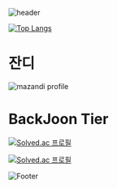 ![header](https://capsule-render.vercel.app/api?type=rect&color=2A7D8A&height=200&section=header&text=JAVA%20STUDY&fontSize=50&animation=twinkling)

[![Top Langs](https://github-readme-stats.vercel.app/api/top-langs/?username=JSL107)](https://github.com/JSL107/github-readme-stats)


# 잔디
<!-- BackJoon Tier -->
![mazandi profile](http://mazandi.herokuapp.com/api?handle=juneseok0107&theme=warm)


# BackJoon Tier
<!-- BOX -->
[![Solved.ac
프로필](http://mazassumnida.wtf/api/v2/generate_badge?boj=juneseok0107)](https://solved.ac/juneseok0107)

<!-- MINI -->
[![Solved.ac
프로필](http://mazassumnida.wtf/api/mini/generate_badge?boj=juneseok0107)](https://solved.ac/juneseok0107)

![Footer](https://capsule-render.vercel.app/api?type=waving&color=2A7D8A&height=200&section=footer)
